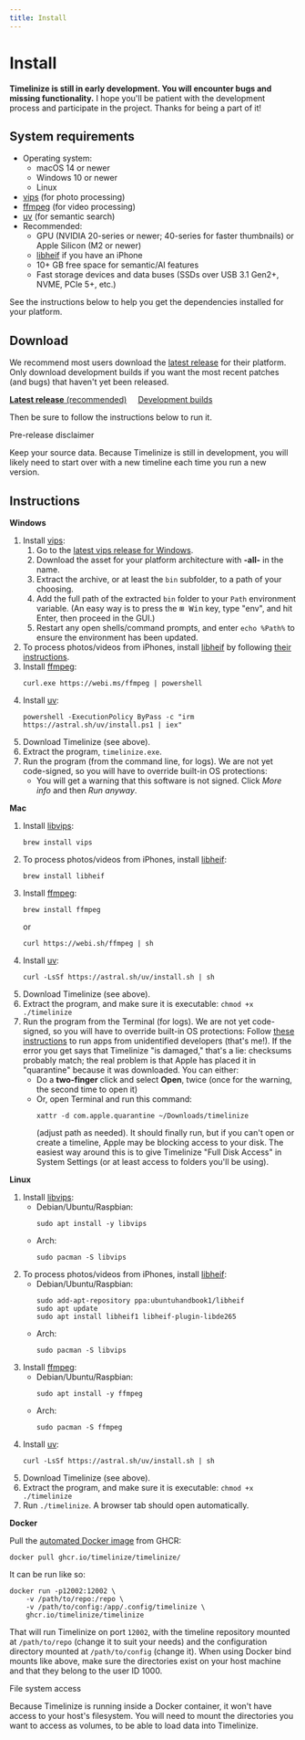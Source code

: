 ```yaml
---
title: Install
---
```


Install
=======

**Timelinize is still in early development. You will encounter bugs and missing functionality.** I hope you'll be patient with the development process and participate in the project. Thanks for being a part of it!

System requirements
-------------------

- Operating system:
	- macOS 14 or newer
	- Windows 10 or newer
	- Linux
- [vips](https://www.libvips.org/) (for photo processing)
- [ffmpeg](https://ffmpeg.org/) (for video processing)
- [uv](https://docs.astral.sh/uv/) (for semantic search)
- Recommended:
	- GPU (NVIDIA 20-series or newer; 40-series for faster thumbnails) or Apple Silicon (M2 or newer)
	- [libheif](https://github.com/strukturag/libheif) if you have an iPhone
	- 10+ GB free space for semantic/AI features
	- Fast storage devices and data buses (SSDs over USB 3.1 Gen2+, NVME, PCIe 5+, etc.)

See the instructions below to help you get the dependencies installed for your platform.

Download
--------

We recommend most users download the [latest release](https://github.com/timelinize/timelinize/releases/latest) for their platform. Only download development builds if you want the most recent patches (and bugs) that haven't yet been released.

<a href="https://github.com/timelinize/timelinize/releases/latest" class="button"><b>Latest release</b> (recommended)</a>
&nbsp; &nbsp;
<a href="https://github.com/timelinize/timelinize/actions/workflows/release.yml" class="button">Development builds</a>

Then be sure to follow the instructions below to run it.

<div class="box box-filled box-red">
	<div class="box-title">
		Pre-release disclaimer
	</div>
	<p>
		Keep your source data. Because Timelinize is still in development, you will likely need to start over with a new timeline each time you run a new version.
	</p>
</div>

## Instructions

<div class="expander-container content-flow">
	<div class="expander-toggle">
		<b>Windows</b>
	</div>
	<div class="expander">
<!-- powershell -c "irm https://astral.sh/uv/install.ps1 | iex" -->

1. Install [vips](https://www.libvips.org):
	1. Go to the [latest vips release for Windows](https://github.com/libvips/build-win64-mxe/releases/latest).
	2. Download the asset for your platform architecture with **-all-** in the name.
	3. Extract the archive, or at least the `bin` subfolder, to a path of your choosing.
	4. Add the full path of the extracted `bin` folder to your `Path` environment variable. (An easy way is to press the <kbd>⊞ Win</kbd> key, type "env", and hit Enter, then proceed in the GUI.)
	5. Restart any open shells/command prompts, and enter `echo %Path%` to ensure the environment has been updated.
2. To process photos/videos from iPhones, install [libheif](https://github.com/strukturag/libheif) by following [their instructions](https://github.com/strukturag/libheif/blob/master/README.md#windows).
3. Install [ffmpeg](https://ffmpeg.org/):
	<pre><code class="cmd">curl.exe https://webi.ms/ffmpeg | powershell</code></pre>
4. Install [uv](https://docs.astral.sh/uv/):
	<pre><code class="cmd">powershell -ExecutionPolicy ByPass -c "irm https://astral.sh/uv/install.ps1 | iex"</code></pre>
5. Download Timelinize (see above).
6. Extract the program, `timelinize.exe`.
7. Run the program (from the command line, for logs). We are not yet code-signed, so you will have to override built-in OS protections:
	- You will get a warning that this software is not signed. Click _More info_ and then _Run anyway_.


</div>
</div>

<div class="expander-container content-flow">
	<div class="expander-toggle">
		<b>Mac</b>
	</div>
	<div class="expander">

1. Install [libvips](https://www.libvips.org/):
	<pre><code class="cmd"><span class="bash">brew install vips</span></code></pre>
2. To process photos/videos from iPhones, install [libheif](https://github.com/strukturag/libheif):
	<pre><code class="cmd"><span class="bash">brew install libheif</span></code></pre>
3. Install [ffmpeg](https://ffmpeg.org/):
	<div><pre><code class="cmd"><span class="bash">brew install ffmpeg</span></code></pre></div>
	or
	<pre><code class="cmd"><span class="bash">curl https://webi.sh/ffmpeg | sh</span></code></pre>
4. Install [uv](https://docs.astral.sh/uv/):
	<pre><code class="cmd"><span class="bash">curl -LsSf https://astral.sh/uv/install.sh | sh</span></code></pre>
5. Download Timelinize (see above).
6. Extract the program, and make sure it is executable: `chmod +x ./timelinize`
7. Run the program from the Terminal (for logs). We are not yet code-signed, so you will have to override built-in OS protections:
	Follow [these instructions](https://support.apple.com/guide/mac-help/open-a-mac-app-from-an-unidentified-developer-mh40616/mac) to run apps from unidentified developers (that's me!). If the error you get says that Timelinize "is damaged," that's a lie: checksums probably match; the real problem is that Apple has placed it in "quarantine" because it was downloaded.
	You can either:
	- Do a **two-finger** click and select **Open**, twice (once for the warning, the second time to open it)
	- Or, open Terminal and run this command:
		<pre><code class="cmd"><span class="bash">xattr -d com.apple.quarantine ~/Downloads/timelinize</span></code></pre>
		(adjust path as needed).
	It should finally run, but if you can't open or create a timeline, Apple may be blocking access to your disk. The easiest way around this is to give Timelinize "Full Disk Access" in System Settings (or at least access to folders you'll be using).

</div>
</div>

<div class="expander-container content-flow">
	<div class="expander-toggle">
		<b>Linux</b>
	</div>
	<div class="expander">

1. Install [libvips](https://www.libvips.org/):
	- Debian/Ubuntu/Raspbian:
	  <pre><code class="cmd"><span class="bash">sudo apt install -y libvips</span></code></pre>
	  <!-- If that version is too old: "sudo add-apt-repository ppa:dhor/myway && sudo apt update", then vips package will be available to install -->
	- Arch:
	  <pre><code class="cmd"><span class="bash">sudo pacman -S libvips</span></code></pre>
2. To process photos/videos from iPhones, install [libheif](https://github.com/strukturag/libheif):
	- Debian/Ubuntu/Raspbian:
	  <pre><code class="cmd"><span class="bash">sudo add-apt-repository ppa:ubuntuhandbook1/libheif
	  sudo apt update
	  sudo apt install libheif1 libheif-plugin-libde265</span></code></pre>
	- Arch:
	  <pre><code class="cmd"><span class="bash">sudo pacman -S libvips</span></code></pre>
3. Install [ffmpeg](https://ffmpeg.org/):
	- Debian/Ubuntu/Raspbian:
	  <pre><code class="cmd"><span class="bash">sudo apt install -y ffmpeg</span></code></pre>
	- Arch:
	  <pre><code class="cmd"><span class="bash">sudo pacman -S ffmpeg</span></code></pre>
4. Install [uv](https://docs.astral.sh/uv/):
	<pre><code class="cmd"><span class="bash">curl -LsSf https://astral.sh/uv/install.sh | sh</span></code></pre>
5. Download Timelinize (see above).
6. Extract the program, and make sure it is executable: `chmod +x ./timelinize`
7. Run `./timelinize`. A browser tab should open automatically.

</div>
</div>


<div class="expander-container content-flow">
	<div class="expander-toggle">
		<b>Docker</b>
	</div>
	<div class="expander">

Pull the [automated Docker image](https://github.com/timelinize/timelinize/pkgs/container/timelinize) from GHCR:

<pre><code class="cmd"><span class="bash">docker pull ghcr.io/timelinize/timelinize/</span></code></pre>

It can be run like so:

<pre><code class="cmd"><span class="bash">docker run -p12002:12002 \
	-v /path/to/repo:/repo \
	-v /path/to/config:/app/.config/timelinize \
	ghcr.io/timelinize/timelinize</span></code></pre>

That will run Timelinize on port `12002`, with the timeline repository mounted at `/path/to/repo` (change it to suit your needs) and the configuration directory mounted at `/path/to/config` (change it).
When using Docker bind mounts like above, make sure the directories exist on your host machine and that they belong to the user ID 1000.

<div class="box box-filled box-red">
	<div class="box-title">
		File system access
	</div>
	<p>
		Because Timelinize is running inside a Docker container, it won't have access to your host's filesystem. You will need to mount the directories you want to access as volumes, to be able to load data into Timelinize.
	</p>
</div>

</div>
</div>

